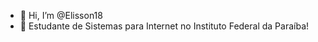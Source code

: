 - 👋 Hi, I’m @Elisson18
- 👀 Estudante de Sistemas para Internet no Instituto Federal da Paraíba!

<!---
Elisson18/Elisson18 is a ✨ special ✨ repository because its `README.md` (this file) appears on your GitHub profile.
You can click the Preview link to take a look at your changes.
--->
